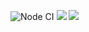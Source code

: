![Node CI](https://github.com/ChigorinDenis/frontend-project-lvl3/workflows/Node%20CI/badge.svg)
<a href="https://codeclimate.com/github/ChigorinDenis/frontend-project-lvl3/maintainability"><img src="https://api.codeclimate.com/v1/badges/c870824e6da78b12e51e/maintainability" /></a>
<a href="https://codeclimate.com/github/ChigorinDenis/frontend-project-lvl3/test_coverage"><img src="https://api.codeclimate.com/v1/badges/c870824e6da78b12e51e/test_coverage" /></a>
